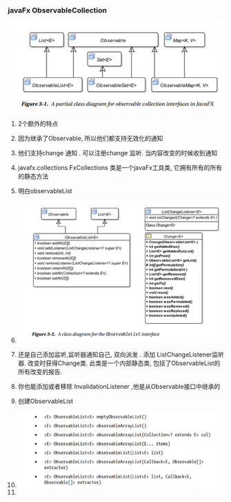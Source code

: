 ### javaFx ObservableCollection

![image-20200829202513805](image-20200829202513805.png)

1.  2个额外的特点
   1.  因为继承了Observable, 所以他们都支持无效化的通知
   2. 他们支持change 通知 .  可以注册change 监听. 当内容改变的时候收到通知
2. javafx.collections.FxCollections 类是一个javaFx工具类, 它拥有所有的所有的静态方法
3. 明白observableList 
4. ![image-20200829234930764](image-20200829234930764.png)
5. 还是自己添加监听,监听器通知自己, 双向派发   .  添加 ListChangeListener监听器.  改变时获得Change类. 此类是一个内部静态类, 包括了ObservableList的所有改变的报告. 
6.  你也能添加或者移除 InvalidationListener ,他是从Observable接口中继承的
7. 创建ObservableList
8. <img src="image-20200829235819620.png" alt="image-20200829235819620" style="zoom:80%;" />

9.